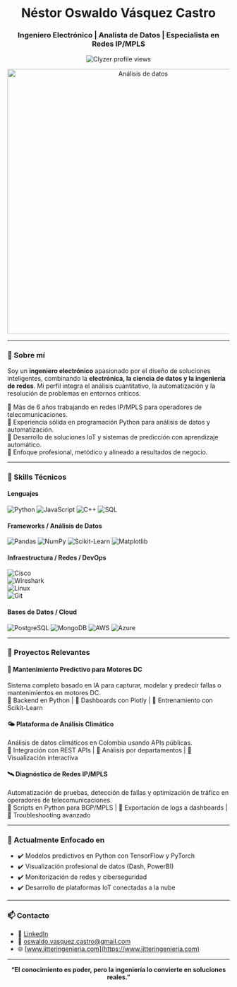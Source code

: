 <h1 align="center">Néstor Oswaldo Vásquez Castro</h1>
<h3 align="center">Ingeniero Electrónico | Analista de Datos | Especialista en Redes IP/MPLS</h3>

<p align="center">
  <img src="https://komarev.com/ghpvc/?username=Clyzer&label=Profile%20views&color=0e75b6&style=flat" alt="Clyzer profile views"/>
</p>

<!-- Animación profesional -->
<p align="center">
  <img src="https://media4.giphy.com/media/26AHONQ79FdWZhAI0/giphy.gif?cid=790b7611ow0d3z9pmz3mqebtpmfl0kgff83i2c0z5ixh4q51&ep=v1_gifs_search&rid=giphy.gif&ct=g" width="600" alt="Análisis de datos" />
</p>


---

### 🧩 Sobre mí

Soy un **ingeniero electrónico** apasionado por el diseño de soluciones inteligentes, combinando la **electrónica, la ciencia de datos y la ingeniería de redes**. 
Mi perfil integra el análisis cuantitativo, la automatización y la resolución de problemas en entornos críticos.

🔹 Más de 6 años trabajando en redes IP/MPLS para operadores de telecomunicaciones.  
🔹 Experiencia sólida en programación Python para análisis de datos y automatización.  
🔹 Desarrollo de soluciones IoT y sistemas de predicción con aprendizaje automático.  
🔹 Enfoque profesional, metódico y alineado a resultados de negocio.

---

### 🧠 Skills Técnicos

#### Lenguajes
![Python](https://img.shields.io/badge/-Python-05122A?style=flat&logo=python) 
![JavaScript](https://img.shields.io/badge/-JavaScript-05122A?style=flat&logo=javascript) 
![C++](https://img.shields.io/badge/-C++-05122A?style=flat&logo=c%2B%2B) 
![SQL](https://img.shields.io/badge/-SQL-05122A?style=flat&logo=mysql)

#### Frameworks / Análisis de Datos
![Pandas](https://img.shields.io/badge/-Pandas-150458?style=flat&logo=pandas) 
![NumPy](https://img.shields.io/badge/-NumPy-013243?style=flat&logo=numpy)
![Scikit-Learn](https://img.shields.io/badge/-ScikitLearn-F7931E?style=flat&logo=scikit-learn)
![Matplotlib](https://img.shields.io/badge/-Matplotlib-11557C?style=flat&logo=python)

#### Infraestructura / Redes / DevOps
![Cisco](https://img.shields.io/badge/-Cisco%20Networking-1D2D50?style=flat&logo=cisco)  
![Wireshark](https://img.shields.io/badge/-Wireshark-1679A7?style=flat&logo=wireshark)  
![Linux](https://img.shields.io/badge/-Linux-05122A?style=flat&logo=linux)  
![Git](https://img.shields.io/badge/-Git-F05033?style=flat&logo=git)

#### Bases de Datos / Cloud
![PostgreSQL](https://img.shields.io/badge/-PostgreSQL-336791?style=flat&logo=postgresql)
![MongoDB](https://img.shields.io/badge/-MongoDB-00ED64?style=flat&logo=mongodb)
![AWS](https://img.shields.io/badge/-AWS-232F3E?style=flat&logo=amazon-aws)
![Azure](https://img.shields.io/badge/-Azure-0089D6?style=flat&logo=microsoft-azure)

---

### 📌 Proyectos Relevantes

#### 🔧 Mantenimiento Predictivo para Motores DC
Sistema completo basado en IA para capturar, modelar y predecir fallas o mantenimientos en motores DC.  
🔸 Backend en Python | 🔸 Dashboards con Plotly | 🔸 Entrenamiento con Scikit-Learn

#### 🌤️ Plataforma de Análisis Climático
Análisis de datos climáticos en Colombia usando APIs públicas.  
🔸 Integración con REST APIs | 🔸 Análisis por departamentos | 🔸 Visualización interactiva

#### 🛰️ Diagnóstico de Redes IP/MPLS
Automatización de pruebas, detección de fallas y optimización de tráfico en operadores de telecomunicaciones.  
🔸 Scripts en Python para BGP/MPLS | 🔸 Exportación de logs a dashboards | 🔸 Troubleshooting avanzado

---

### 🚀 Actualmente Enfocado en

- ✔️ Modelos predictivos en Python con TensorFlow y PyTorch
- ✔️ Visualización profesional de datos (Dash, PowerBI)
- ✔️ Monitorización de redes y ciberseguridad
- ✔️ Desarrollo de plataformas IoT conectadas a la nube

---

### 📫 Contacto

- 💼 [LinkedIn](https://www.linkedin.com/in/tuusuario)
- 📧 oswaldo.vasquez.castro@gmail.com
- 🌐 [www.jitteringenieria.com](https://www.jitteringenieria.com)

---

<p align="center" style="font-weight:bold">
  “El conocimiento es poder, pero la ingeniería lo convierte en soluciones reales.”
</p>

